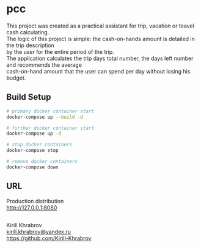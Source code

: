 # pcc

This project was created as a practical assistant for trip, vacation or teavel cash calculating.<br>
The logic of this project is simple: the cash-on-hands amount is detailed in the trip description<br> 
by the user for the entire period of the trip.<br>
The application calculates the trip days total number, the days left number and recommends the average <br>
cash-on-hand amount that the user can spend per day without losing his budget.<br>

## Build Setup

``` bash
# primary docker container start
docker-compose up --build -d

# further docker container start
docker-compose up -d

# stop docker containers
docker-compose stop

# remove docker containers
docker-compose down
```
## URL

 Production distribution<br>
http://127.0.0.1:8080

##

Kirill Khrabrov<br>
kirill.khrabrov@yandex.ru<br>
https://github.com/Kirill-Khrabrov<br>
